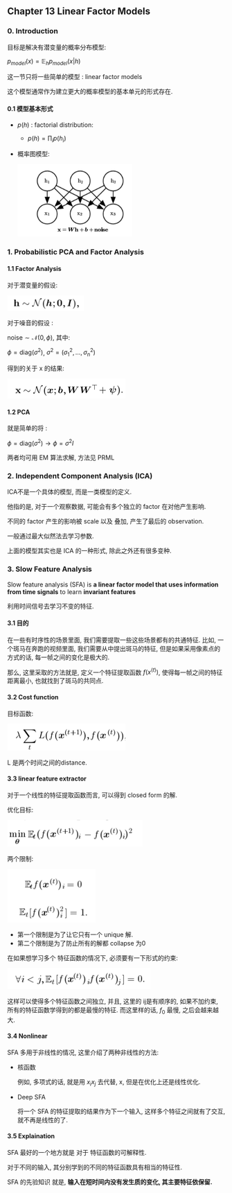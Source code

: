 ## Chapter 13 Linear Factor Models



### 0. Introduction

目标是解决有潜变量的概率分布模型:

$p_{model}(x)=\mathbb{E}_hp_{model}(x|h)$

这一节只将一些简单的模型 : linear factor models

这个模型通常作为建立更大的概率模型的基本单元的形式存在. 

#### 0.1 模型基本形式

- $p(h)$ : factorial distribution:

  - $p(h)=\prod_ip(h_i)$

- 概率图模型:

  ![](./pictures/294.png)



### 1. Probabilistic PCA and Factor Analysis

#### 1.1 Factor Analysis 

对于潜变量的假设:

![](./pictures/296.png)

对于噪音的假设 :

$\text{noise}\sim \mathcal{N}(0,\phi)$, 其中:

$\phi = \text{diag}(\sigma^2)$, $\sigma^2=(\sigma_1^2,...,\sigma_n^2)$

得到的关于 x 的结果:

![](./pictures/295.png)

#### 1.2 PCA

就是简单的将 :

$\phi = \text{diag}(\sigma^2)\to \phi = \sigma^2 I$

两者均可用 EM 算法求解, 方法见 PRML



### 2. Independent Component Analysis (ICA)

ICA不是一个具体的模型, 而是一类模型的定义. 

他指的是, 对于一个观察数据, 可能会有多个独立的 factor 在对他产生影响. 

不同的 factor 产生的影响被 scale 以及 叠加, 产生了最后的 observation.

一般通过最大似然法去学习参数. 

上面的模型其实也是 ICA 的一种形式, 除此之外还有很多变种. 



### 3. Slow Feature Analysis

Slow feature analysis (SFA) is **a linear factor model that uses information from time signals** to learn **invariant features**

利用时间信号去学习不变的特征. 

#### 3.1 目的

在一些有时序性的场景里面, 我们需要提取一些这些场景都有的共通特征. 比如, 一个斑马在奔跑的视频里面, 我们需要从中提出斑马的特征, 但是如果采用像素点的方式的话, 每一帧之间的变化是极大的.

那么, 这里采取的方法就是, 定义一个特征提取函数 $f(x^{(t)})$, 使得每一帧之间的特征距离最小, 也就找到了斑马的共同点.

#### 3.2 Cost function

目标函数:

![](./pictures/297.png)

L 是两个时间之间的distance. 

#### 3.3 linear feature extractor

对于一个线性的特征提取函数而言, 可以得到 closed form 的解. 

优化目标:

![](./pictures/298.png)

两个限制:

![](./pictures/299.png)

- 第一个限制是为了让它只有一个 unique 解.
- 第二个限制是为了防止所有的解都 collapse 为0

在如果想学习多个 特征函数的情况下, 必须要有一下形式的约束:

![](./pictures/300.png)

这样可以使得多个特征函数之间独立, 并且, 这里的 ij是有顺序的, 如果不加约束, 所有的特征函数学得到的都是最慢的特征. 而这里样的话, $f_0$ 最慢, 之后会越来越大.

#### 3.4 Nonlinear

SFA 多用于非线性的情况, 这里介绍了两种非线性的方法:

- 核函数

  例如, 多项式的话, 就是用 $x_ix_j$ 去代替, x, 但是在优化上还是线性优化. 

- Deep SFA

  将一个 SFA 的特征提取的结果作为下一个输入, 这样多个特征之间就有了交互, 就不再是线性的了. 

#### 3.5 Explaination

SFA 最好的一个地方就是 对于 特征函数的可解释性. 

对于不同的输入, 其分别学到的不同的特征函数具有相当的特征性. 

SFA 的先验知识 就是,  **输入在短时间内没有发生质的变化, 其主要特征依保留.**





